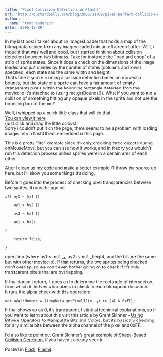 ```yaml
---
title: 'Pixel Collision Detection in Flash8'
url: 'http://custardbelly.com/blog/2005/11/09/pixel-perfect-collision-detection-in-flash8/'
author:
  name: 'todd anderson'
date: '2005-11-09'
---
```


In my last post i talked about an ImagesLoader that holds a map of the bitmapdata copied from any images loaded into an offscreen buffer. Well, i thought that was well and good, but i started thinking about collision detection between two bitmaps. Take for instance the “load and chop” of a strip of sprite states. Since it does a check on the dimensions of the image loaded and just divides by the number of states (columns and rows) specified, each state has the same width and height.  
That’s fine if you’re running a collision detection based on movieclip bounds, but the state of a sprite can have a fair amount of empty (tranparent) pixels within the bounding rectangle detected from the movieclip it’s attached to (using mc.getBounds()). What if you want to run a collision of something hitting any opaque pixels in the sprite and not use the bounding box of the mc?

Well, i whipped up a quick little class that will do that.[  
You can view it here](javascript:MM_openBrWindow('http://www.custardbelly.com/flash8/CollisionTest.html','coll_trial','resizable=no,width=170,height=150');)  
(just click and drag the little colbys).  
Sorry i couldn’t put it on the page, there seems to be a problem with loading images into a flashObject embedded in this page.

This is a pretty “lite” example since it’s only checking three objects during onMouseMove, but you can see how it works, and in theory you wouldn’t run this detection process unless sprites were in a certain area of each other.

After i clean up my code and make a better example i’ll throw the source up here, but i’ll show you some things it’s doing.

Before it goes into the process of checking pixel transparencies between two sprites, it runs the age old  

    
      
    
    if(	ay2 < by1 ||  
    
    	ay1 > by2 ||  
    
    	ax2 < bx1 ||  
    
    	ax1 > bx2)  
    
    {  
    
    	return false;  
    
    }  
    
    

operation (where ay1 is mc1._y, ay2 is mc1._height, and the b’s are the same but with other movieclip). If that returns, the two sprites being checked don’t overlap, so we don’t even bother going on to check if it’s only transparent pixels that are overlapping.

If that doesn’t return, it goes on to determine the rectangle of intersection, from which it derives what pixels to check in each bitmapdata instance.  
It runs the alpha check with this operation:  

    
      
    
    var aVal:Number = ((bmpData.getPixel32(x, y) >> 24) & 0xFF);  
    
    

If that shows up as 0, it’s transparent. I stink at techinical explanations, so if you want to learn about this visit this article by Grant Skinner – [Using Bitwise Operators to Manipulate Bits and Colors](http://www.macromedia.com/devnet/flash/articles/bitwise_operators.html), but it’s basically checking for any similar bits between the alpha channel of the pixel and 0xFF.

I’d also like to point out Grant Skinner’s great example of [Shape-Based Collision Detection](http://www.gskinner.com/blog/archives/2005/10/source_code_sha.html), if you haven’t already seen it. 

Posted in [Flash](http://custardbelly.com/blog/category/flash/), [Flash8](http://custardbelly.com/blog/category/flash8/).
